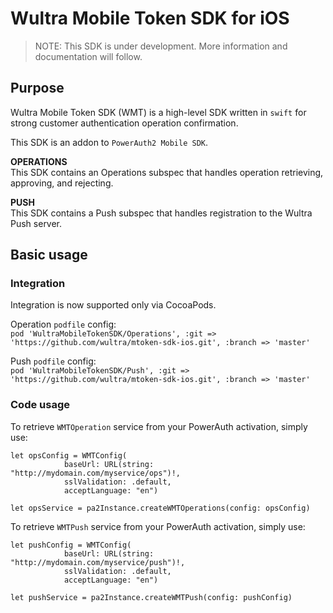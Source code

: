 # Wultra Mobile Token SDK for iOS

> NOTE: This SDK is under development. More information and documentation will follow.

## Purpose

Wultra Mobile Token SDK (WMT) is a high-level SDK written in `swift` for strong customer authentication operation confirmation.

This SDK is an addon to `PowerAuth2 Mobile SDK`.

**OPERATIONS**  
This SDK contains an Operations subspec that handles operation retrieving, approving, and rejecting.

**PUSH**  
This SDK contains a Push subspec that handles registration to the Wultra Push server.


## Basic usage

### Integration

Integration is now supported only via CocoaPods.

Operation `podfile` config:  
`pod 'WultraMobileTokenSDK/Operations', :git => 'https://github.com/wultra/mtoken-sdk-ios.git', :branch => 'master'`

Push `podfile` config:   
`pod 'WultraMobileTokenSDK/Push', :git => 'https://github.com/wultra/mtoken-sdk-ios.git', :branch => 'master'`

### Code usage

To retrieve `WMTOperation` service from your PowerAuth activation, simply use:

```
let opsConfig = WMTConfig(
            baseUrl: URL(string: "http://mydomain.com/myservice/ops")!,
            sslValidation: .default,
            acceptLanguage: "en")
            
let opsService = pa2Instance.createWMTOperations(config: opsConfig)
```

To retrieve `WMTPush` service from your PowerAuth activation, simply use:

```
let pushConfig = WMTConfig(
            baseUrl: URL(string: "http://mydomain.com/myservice/push")!,
            sslValidation: .default,
            acceptLanguage: "en")
            
let pushService = pa2Instance.createWMTPush(config: pushConfig)
```